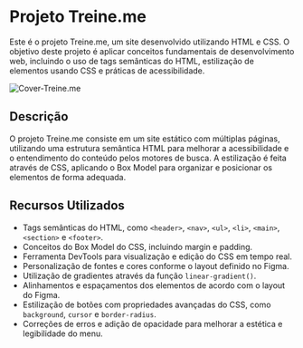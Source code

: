 # Projeto Treine.me

Este é o projeto Treine.me, um site desenvolvido utilizando HTML e CSS. O objetivo deste projeto é aplicar conceitos fundamentais de desenvolvimento web, incluindo o uso de tags semânticas do HTML, estilização de elementos usando CSS e práticas de acessibilidade.

![Cover-Treine.me](https://github.com/CompanybLelis/Stage2-2CorrigindoBugs/assets/69200014/99bb1db4-d316-4cee-a585-95de6fc28c1e)

## Descrição

O projeto Treine.me consiste em um site estático com múltiplas páginas, utilizando uma estrutura semântica HTML para melhorar a acessibilidade e o entendimento do conteúdo pelos motores de busca. A estilização é feita através de CSS, aplicando o Box Model para organizar e posicionar os elementos de forma adequada.

## Recursos Utilizados

- Tags semânticas do HTML, como `<header>`, `<nav>`, `<ul>`, `<li>`, `<main>`, `<section>` e `<footer>`.
- Conceitos do Box Model do CSS, incluindo margin e padding.
- Ferramenta DevTools para visualização e edição do CSS em tempo real.
- Personalização de fontes e cores conforme o layout definido no Figma.
- Utilização de gradientes através da função `linear-gradient()`.
- Alinhamentos e espaçamentos dos elementos de acordo com o layout do Figma.
- Estilização de botões com propriedades avançadas do CSS, como `background`, `cursor` e `border-radius`.
- Correções de erros e adição de opacidade para melhorar a estética e legibilidade do menu.
